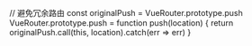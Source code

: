 // 避免冗余路由
const originalPush = VueRouter.prototype.push
VueRouter.prototype.push = function push(location) {
  return originalPush.call(this, location).catch(err => err)
}